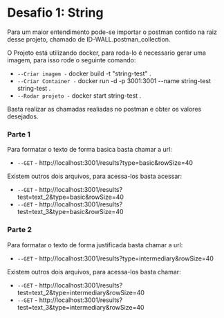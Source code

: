# Desafio 1: String
Para um maior entendimento pode-se importar o postman contido na raiz desse projeto, chamado de ID-WALL.postman_collection.

O Projeto está utilizando docker, para roda-lo é necessario gerar uma imagem, para isso rode o seguinte comando: 
- `--Criar imagem -` docker build -t "string-test" .
- `--Criar Container -` docker run -d -p 3001:3001 --name string-test string-test .
- `--Rodar projeto -` docker start string-test .

Basta realizar as chamadas realiadas no postman e obter os valores desejados.


### Parte 1
Para formatar o texto de forma basica basta chamar a url:
- `--GET` - http://localhost:3001/results?type=basic&rowSize=40

Existem outros dois arquivos, para acessa-los basta acessar:
- `--GET` - http://localhost:3001/results?test=text_2&type=basic&rowSize=40
- `--GET` - http://localhost:3001/results?test=text_3&type=basic&rowSize=40


### Parte 2
Para formatar o texto de forma justificada basta chamar a url:
- `--GET` - http://localhost:3001/results?type=intermediary&rowSize=40

Existem outros dois arquivos, para acessa-los basta chamar:
- `--GET` - http://localhost:3001/results?test=text_2&type=intermediary&rowSize=40
- `--GET` - http://localhost:3001/results?test=text_3&type=intermediary&rowSize=40


